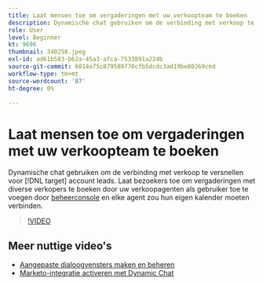```yaml
---
title: Laat mensen toe om vergaderingen met uw verkoopteam te boeken
description: Dynamische chat gebruiken om de verbinding met verkoop te versnellen voor [!DNL target] account leads.
role: User
level: Beginner
kt: 9696
thumbnail: 340258.jpeg
exl-id: ad61b583-b62a-45a3-afca-7533891a224b
source-git-commit: 6014e75c879589770cfb5dcdc3ad19be80269ced
workflow-type: tm+mt
source-wordcount: '87'
ht-degree: 0%

---
```


# Laat mensen toe om vergaderingen met uw verkoopteam te boeken

Dynamische chat gebruiken om de verbinding met verkoop te versnellen voor [!DNL target] account leads. Laat bezoekers toe om vergaderingen met diverse verkopers te boeken door uw verkoopagenten als gebruiker toe te voegen door [beheerconsole](https://adminconsole.adobe.com/) en elke agent zou hun eigen kalender moeten verbinden.

>[!VIDEO](https://video.tv.adobe.com/v/340258/?quality=12&learn=on)

## Meer nuttige video&#39;s

* [Aangepaste dialoogvensters maken en beheren](dialogue-management.md)
* [Marketo-integratie activeren met Dynamic Chat](marketo-integration.md)
